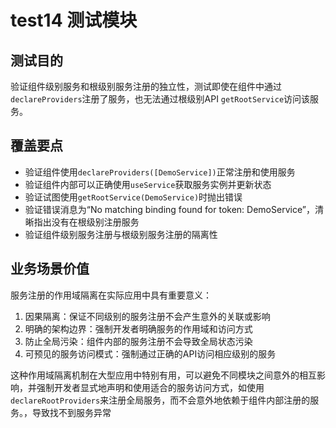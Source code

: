 # test14 测试模块

## 测试目的

验证组件级别服务和根级别服务注册的独立性，测试即使在组件中通过`declareProviders`注册了服务，也无法通过根级别API `getRootService`访问该服务。

## 覆盖要点

- 验证组件使用`declareProviders([DemoService])`正常注册和使用服务
- 验证组件内部可以正确使用`useService`获取服务实例并更新状态
- 验证试图使用`getRootService(DemoService)`时抛出错误
- 验证错误消息为“No matching binding found for token: DemoService”，清晰指出没有在根级别注册服务
- 验证组件级别服务注册与根级别服务注册的隔离性

## 业务场景价值

服务注册的作用域隔离在实际应用中具有重要意义：

1. 因果隔离：保证不同级别的服务注册不会产生意外的关联或影响
2. 明确的架构边界：强制开发者明确服务的作用域和访问方式
3. 防止全局污染：组件内部的服务注册不会导致全局状态污染
4. 可预见的服务访问模式：强制通过正确的API访问相应级别的服务

这种作用域隔离机制在大型应用中特别有用，可以避免不同模块之间意外的相互影响，并强制开发者显式地声明和使用适合的服务访问方式，如使用`declareRootProviders`来注册全局服务，而不会意外地依赖于组件内部注册的服务。，导致找不到服务异常
